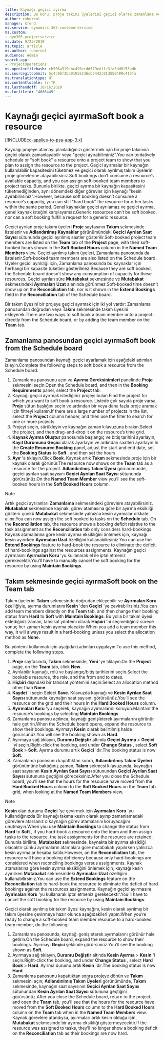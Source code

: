 ```yaml
---
title: Kaynağı geçici ayırma
description: Bu konu, proje takımı üyelerini geçici olarak zamanlama veya geçici ayırmayla ilgili bilgi sağlar.
author: ruhercul
manager: kfend
ms.service: dynamics-365-customerservice
ms.custom:
- dyn365-projectservice
ms.date: 9/25/2019
ms.topic: article
ms.author: ruhercul
audience: Admin
search.app:
- ProjectOperations
ms.openlocfilehash: cb506a519dbc490ecdd579edf1e3fa5dd0153bdb
ms.sourcegitcommit: 5c4c9bf3ba018562d6cb3443c01d550489c415fa
ms.translationtype: HT
ms.contentlocale: tr-TR
ms.lasthandoff: 10/16/2020
ms.locfileid: "4086449"
---
```

# <a name="soft-book-a-resource"></a><span data-ttu-id="fe28a-103">Kaynağı geçici ayırma</span><span class="sxs-lookup"><span data-stu-id="fe28a-103">Soft book a resource</span></span>

[!INCLUDE[cc-applies-to-psa-app-3.x](../includes/cc-applies-to-psa-app-3x.md)]

<span data-ttu-id="fe28a-104">Kaynağı projeye atamayı planladığınızı göstermek için bir proje takımına geçici olarak zamanlayabilir veya "geçici ayırabilirsiniz".</span><span class="sxs-lookup"><span data-stu-id="fe28a-104">You can tentatively schedule or "soft book" a resource onto a project team to show that you plan to assign the resource to the project.</span></span> <span data-ttu-id="fe28a-105">Geçici ayırmalar bir kaynağın kullanılabilir kapasitesini tüketmez ve geçici olarak ayrılmış takım üyelerini proje görevlerine atayabilirsiniz.</span><span class="sxs-lookup"><span data-stu-id="fe28a-105">Soft bookings don’t consume a resource’s available capacity, and you can assign soft-booked team members to project tasks.</span></span> <span data-ttu-id="fe28a-106">Bununla birlikte, geçici ayırma bir kaynağın kapasitesini tüketmediğinden, aynı dönemdeki diğer görevler için kaynağı "kesin ayırabilirsiniz".</span><span class="sxs-lookup"><span data-stu-id="fe28a-106">However, because soft booking doesn’t consume a resource’s capacity, you can still "hard book" the resource for other tasks within the same period.</span></span> <span data-ttu-id="fe28a-107">Genel kaynaklar geçici ayrılamaz ve geçici ayırma, genel kaynak isteğini karşılayamaz.</span><span class="sxs-lookup"><span data-stu-id="fe28a-107">Generic resources can’t be soft booked, nor can a soft booking fulfill a request for a generic resource.</span></span>

<span data-ttu-id="fe28a-108">Geçici ayrılan proje takımı üyeleri **Proje** sayfasının **Takım** sekmesinde listelenir ve **Adlandırılmış Kaynaklar** görünümündeki **Geçici Ayrılan Saat Sayısı** sütununda geçici ayrılmış saatler gösterilir.</span><span class="sxs-lookup"><span data-stu-id="fe28a-108">Soft-booked project team members are listed on the **Team** tab of the **Project** page, with their soft-booked hours shown in the **Soft Booked Hours** column in the **Named Team Members** view.</span></span> <span data-ttu-id="fe28a-109">Geçici ayrılmış takım üyeleri, Zamanlama panosunda da listelenir.</span><span class="sxs-lookup"><span data-stu-id="fe28a-109">Soft-booked team members are also listed on the Schedule board.</span></span> <span data-ttu-id="fe28a-110">Üyeler geçici ayrıldığı için, Zamanlama panosunda bu kaynaklar için herhangi bir kapasite tüketimi gösterilmez.</span><span class="sxs-lookup"><span data-stu-id="fe28a-110">Because they are soft booked, the Schedule board doesn't show any consumption of capacity for these resources.</span></span> <span data-ttu-id="fe28a-111">Geçici ayrılan süre **Mutabakat** sekmesinde ve **Mutabakat** sekmesindeki **Ayırmaları Uzat** alanında görünmez.</span><span class="sxs-lookup"><span data-stu-id="fe28a-111">Soft-booked time doesn’t show up on the **Reconciliation** tab, nor is it shown in the **Extend Bookings** field in the **Reconciliation** tab of the Schedule board.</span></span> 

<span data-ttu-id="fe28a-112">Bir takım üyesini bir projeye geçici ayırmak için iki yol vardır: Zamanlama panosundan doğrudan veya **Takım** sekmesinde takım üyesini ekleyerek.</span><span class="sxs-lookup"><span data-stu-id="fe28a-112">There are two ways to soft book a team member onto a project: directly from the Schedule board, or by adding the team member on the **Team** tab.</span></span> 

## <a name="soft-book-from-the-schedule-board"></a><span data-ttu-id="fe28a-113">Zamanlama panosundan geçici ayırma</span><span class="sxs-lookup"><span data-stu-id="fe28a-113">Soft book from the Schedule board</span></span>
<span data-ttu-id="fe28a-114">Zamanlama panosundan kaynağı geçici ayarlamak için aşağıdaki adımları izleyin.</span><span class="sxs-lookup"><span data-stu-id="fe28a-114">Complete the following steps to soft book a resource from the Schedule board.</span></span> 

1. <span data-ttu-id="fe28a-115">Zamanlama panosunu açın ve **Ayırma Gereksinimleri** panelinde **Proje** sekmesini seçin.</span><span class="sxs-lookup"><span data-stu-id="fe28a-115">Open the Schedule board, and then in the **Booking Requirements** panel, select the **Project** tab.</span></span>
2. <span data-ttu-id="fe28a-116">Kaynağı geçici ayırmak istediğiniz projeyi bulun.</span><span class="sxs-lookup"><span data-stu-id="fe28a-116">Find the project for which you want to soft book a resource.</span></span> <span data-ttu-id="fe28a-117">Listede çok sayıda proje varsa, **Proje** sütun başlığını seçin ve ardından bir veya daha fazla proje aramak için filtreyi kullanın.</span><span class="sxs-lookup"><span data-stu-id="fe28a-117">If there are a large number of projects in the list, select the **Project** column header, and then use the filter to search for one or more projects.</span></span>
3. <span data-ttu-id="fe28a-118">Projeyi seçin, sürükleyin ve kaynağın zaman kılavuzuna bırakın.</span><span class="sxs-lookup"><span data-stu-id="fe28a-118">Select the project, and then drag-and-drop it on the resource’s time grid.</span></span>
5. <span data-ttu-id="fe28a-119">**Kaynak Ayırma Oluştur** panosunda başlangıç ve bitiş tarihini ayarlayın, **Kayıt Durumunu** **Geçici** olarak ayarlayın ve ardından saatleri ayarlayın.</span><span class="sxs-lookup"><span data-stu-id="fe28a-119">In the **Create Resource Booking** panel, adjust the start and end date, set the **Booking Status** to **Soft** , and then set the hours.</span></span> 
6. <span data-ttu-id="fe28a-120">**Ayır** 'a tıklayın.</span><span class="sxs-lookup"><span data-stu-id="fe28a-120">Click **Book**.</span></span> <span data-ttu-id="fe28a-121">Kaynak artık **Takım** sekmesinde proje için bir kaynak olarak görünür.</span><span class="sxs-lookup"><span data-stu-id="fe28a-121">The resource now shows on the **Team** tab as a resource for the project.</span></span> <span data-ttu-id="fe28a-122">**Adlandırılmış Takım Üyesi** görünümünde, geçici ayrılan saat sayısını **Geçici Ayrılan Saat Sayısı** sütununda görürsünüz.</span><span class="sxs-lookup"><span data-stu-id="fe28a-122">On the **Named Team Member** view you’ll see the soft-booked hours in the **Soft Booked Hours** column.</span></span>

> [!NOTE]
> <span data-ttu-id="fe28a-123">Artık geçici ayrılanları **Zamanlama** sekmesindeki görevlere atayabilirsiniz. **Mutabakat** sekmesinde kaynak, görev atamasına göre bir ayırma eksikliği gösterir çünkü **Mutabakat** sekmesinde yalnızca kesin ayırmalar dikkate alınır.</span><span class="sxs-lookup"><span data-stu-id="fe28a-123">You can now assign the soft booked to tasks on the **Schedule** tab. On the **Reconciliation** tab, the resource shows a booking deficit relative to the task assignment as the **Reconciliation** tab only considers hard-bookings.</span></span> <span data-ttu-id="fe28a-124">Kaynak atamalarına göre kesin ayırma eksikliğini önlemek için, kaynağı kesin ayırırken **Ayırmaları Uzat** özelliğini kullanabilirsiniz.</span><span class="sxs-lookup"><span data-stu-id="fe28a-124">You can use the **Extend Bookings** feature to hard-book the resource to eliminate the deficit of hard-bookings against the resources assignments.</span></span> <span data-ttu-id="fe28a-125">Kaynağın geçici ayırmasını **Ayırmaları Koru** 'yu kullanarak el ile iptal etmeniz gerekecektir.</span><span class="sxs-lookup"><span data-stu-id="fe28a-125">You’ll have to manually cancel the soft booking for the resource by using **Maintain Bookings**.</span></span>

## <a name="soft-book-on-the-team-tab"></a><span data-ttu-id="fe28a-126">Takım sekmesinde geçici ayırma</span><span class="sxs-lookup"><span data-stu-id="fe28a-126">Soft book on the Team tab</span></span>

<span data-ttu-id="fe28a-127">Takım üyelerini **Takım** sekmesinde doğrudan ekleyebilir ve **Ayırmaları Koru** özelliğiyle, ayırma durumlarını **Kesin** 'den **Geçici** 'ye çevirebilirsiniz.</span><span class="sxs-lookup"><span data-stu-id="fe28a-127">You can add team members directly on the **Team** tab, and then change their booking status from **Hard** to **Soft** with **Maintain Bookings**.</span></span> <span data-ttu-id="fe28a-128">Bu yolla bir takım üyesi eklediğiniz zaman, tahsisat yöntemi olarak **Hiçbiri** 'ni seçmediğiniz sürece sonuç her zaman kesin ayırma olacaktır.</span><span class="sxs-lookup"><span data-stu-id="fe28a-128">When you add a team member this way, it will always result in a hard-booking unless you select the allocation method as **None**.</span></span>

<span data-ttu-id="fe28a-129">Bu yöntemi kullanmak için aşağıdaki adımları uygulayın.</span><span class="sxs-lookup"><span data-stu-id="fe28a-129">To use this method, complete the following steps.</span></span>

1. <span data-ttu-id="fe28a-130">**Proje** sayfasında, **Takım** sekmesinde, **Yeni** 'ye tıklayın.</span><span class="sxs-lookup"><span data-stu-id="fe28a-130">On the **Project** page, on the **Team** tab, click **New**.</span></span>
2. <span data-ttu-id="fe28a-131">Ayrılabilir kaynağı, rolü ve başlangıç/bitiş tarihlerini seçin.</span><span class="sxs-lookup"><span data-stu-id="fe28a-131">Select the bookable resource, the role, and the from and to dates.</span></span>
3. <span data-ttu-id="fe28a-132">**Hiçbiri** dışındaki bir tahsisat yöntemini seçin:</span><span class="sxs-lookup"><span data-stu-id="fe28a-132">Select an allocation method other than **None**.</span></span>
4. <span data-ttu-id="fe28a-133">**Kaydet** 'i seçin.</span><span class="sxs-lookup"><span data-stu-id="fe28a-133">Select **Save**.</span></span> <span data-ttu-id="fe28a-134">Kılavuzda kaynağı ve **Kesin Ayrılan Saat Sayısı** sütununda kaynağın saat sayısını görürsünüz.</span><span class="sxs-lookup"><span data-stu-id="fe28a-134">You’ll see the resource on the grid and their hours in the **Hard Booked Hours** column.</span></span>
5. <span data-ttu-id="fe28a-135">**Ayırmaları Koru** 'yu seçerek, kaynağın ayırmalarını koruyun.</span><span class="sxs-lookup"><span data-stu-id="fe28a-135">Maintain the resource’s bookings by selecting **Maintain Bookings**.</span></span>
6. <span data-ttu-id="fe28a-136">Zamanlama panosu açılınca, kaynağı genişleterek ayırmalarını görünür hale getirin.</span><span class="sxs-lookup"><span data-stu-id="fe28a-136">When the Schedule board opens, expand the resource to show their bookings.</span></span> <span data-ttu-id="fe28a-137">Ayırmayı **Kesin** olarak belirtilmiş halde görürsünüz.</span><span class="sxs-lookup"><span data-stu-id="fe28a-137">You will see the booking shown as **Hard**.</span></span>
7. <span data-ttu-id="fe28a-138">Ayırmaya sağ tıklayın, **Durumu Değiştir** altında **Geçici Ayırma** \> **Geçici** 'yi seçin.</span><span class="sxs-lookup"><span data-stu-id="fe28a-138">Right-click the booking, and under **Change Status** , select **Soft Book** \> **Soft**.</span></span> <span data-ttu-id="fe28a-139">Ayırma durumu artık **Geçici** 'dir.</span><span class="sxs-lookup"><span data-stu-id="fe28a-139">The booking status is now **Soft**.</span></span>
8. <span data-ttu-id="fe28a-140">Zamanlama panosunu kapattıktan sonra, **Adlandırılmış Takım Üyeleri** görünümüne baktığınız zaman, **Takım** sekmesi kılavuzunda, kaynağın saat sayısının **Kesin Ayrılan Saat Sayısı** sütunundan **Geçici Ayrılan Saat Sayısı** sütununa geçtiğini göreceksiniz.</span><span class="sxs-lookup"><span data-stu-id="fe28a-140">After you close the Schedule board, you’ll see that the hours for the resource have moved from the **Hard Booked Hours** column to the **Soft Booked Hours** on the **Team** tab grid, when looking at the **Named Team Members** view.</span></span>

> [!NOTE]
> <span data-ttu-id="fe28a-141">**Kesin** olan durumu **Geçici** 'ye çevirmek için **Ayırmaları Koru** 'yu kullandığınızda Bir kaynağı takıma kesin olarak ayırıp zamanlamadaki görevlere atarsanız o kaynağın görev atamalarını koruyacağını unutmayın.</span><span class="sxs-lookup"><span data-stu-id="fe28a-141">When you use **Maintain Bookings** to change the status from **Hard** to **Soft** , if you hard-book a resource onto the team and then assign tasks to the resource, the task assignments for the resource are retained.</span></span> <span data-ttu-id="fe28a-142">Bununla birlikte, **Mutabakat** sekmesinde, kaynakta bir ayırma eksikliği olacaktır çünkü ayırmaların atamalara göre mutabakatı yapılırken yalnızca kesin ayırmalar hesaba katılır.</span><span class="sxs-lookup"><span data-stu-id="fe28a-142">However, on the **Reconciliation** tab, the resource will have a booking deficiency because only hard-bookings are considered when reconciling bookings versus assignments.</span></span> <span data-ttu-id="fe28a-143">Kaynak atamalarına göre kesin ayırma eksikliğini önlemek için, kaynağı kesin ayırırken **Mutabakat** sekmesindeki **Ayırmaları Uzat** özelliğini kullanabilirsiniz.</span><span class="sxs-lookup"><span data-stu-id="fe28a-143">You can use the **Extend Bookings** feature on the **Reconciliation** tab to hard-book the resource to eliminate the deficit of hard bookings against the resources assignments.</span></span> <span data-ttu-id="fe28a-144">Kaynağın geçici ayırmasını **Ayırmaları Koru** 'yu kullanarak iptal etmeniz gerekecektir.</span><span class="sxs-lookup"><span data-stu-id="fe28a-144">You’ll have to cancel the soft booking for the resource by using **Maintain Bookings**.</span></span>

<span data-ttu-id="fe28a-145">Geçici olarak ayrılmış bir takım üyesi kaynağını, kesin olarak ayrılmış bir takım üyesine çevirmeye hazır olunca aşağıdakileri yapın:</span><span class="sxs-lookup"><span data-stu-id="fe28a-145">When you’re ready to change a soft-booked team member resource to a hard-booked team member, do the following:</span></span>

1. <span data-ttu-id="fe28a-146">Zamanlama panosunda, kaynağı genişleterek ayırmalarını görünür hale getirin.</span><span class="sxs-lookup"><span data-stu-id="fe28a-146">On the Schedule board, expand the resource to show their bookings.</span></span> <span data-ttu-id="fe28a-147">Ayırmayı **Geçici** şeklinde görürsünüz.</span><span class="sxs-lookup"><span data-stu-id="fe28a-147">You’ll see the booking shown as **Soft**.</span></span>
2. <span data-ttu-id="fe28a-148">Ayırmaya sağ tıklayın, **Durumu Değiştir** altında **Kesin Ayırma** \> **Kesin** 'i seçin.</span><span class="sxs-lookup"><span data-stu-id="fe28a-148">Right-click the booking, and under **Change Status** , select **Hard Book** \> **Hard**.</span></span> <span data-ttu-id="fe28a-149">Ayırma durumu artık **Kesin** 'dir.</span><span class="sxs-lookup"><span data-stu-id="fe28a-149">The booking status is now **Hard**.</span></span>
3. <span data-ttu-id="fe28a-150">Zamanlama panosunu kapattıktan sonra projeye dönün ve **Takım** sekmesini açın; **Adlandırılmış Takım Üyeleri** görünümünde, **Takım** sekmesinde, kaynağın saat sayısının **Geçici Ayrılan Saat Sayısı** sütunundan **Kesin Ayrılan Saat Sayısı** sütununa geçtiğini görürsünüz.</span><span class="sxs-lookup"><span data-stu-id="fe28a-150">After you close the Schedule board, return to the project, and open the **Team** tab, you’ll see that the hours for the resource have moved from the **Soft Booked Hours** column to the **Hard Booked Hours** column on the **Team** tab when in the **Named Team Members** view.</span></span> <span data-ttu-id="fe28a-151">Kaynak görevlere atandıysa, ayırmaları artık kesin olduğu için, **Mutabakat** sekmesinde bir ayırma eksikliği göstermeyecektir.</span><span class="sxs-lookup"><span data-stu-id="fe28a-151">If the resource was assigned to tasks, they’ll no longer show a booking deficit on the **Reconciliation** tab as their bookings are now hard.</span></span>

